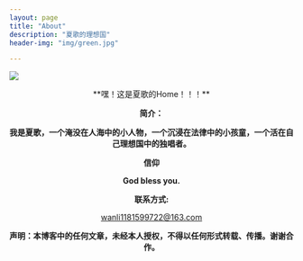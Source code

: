 ```yaml
---
layout: page
title: "About"
description: "夏歌的理想国" 
header-img: "img/green.jpg"

---
```



![](https://i.imgur.com/K0MNfKM.jpg)


<center>**嘿！这是夏歌的Home！！！**


**简介：**

**我是夏歌，一个淹没在人海中的小人物，一个沉浸在法律中的小孩童，一个活在自己理想国中的独唱者。**

**信仰**

**God bless you.**

**联系方式:**

wanli1181599722@163.com

**声明：本博客中的任何文章，未经本人授权，不得以任何形式转载、传播。谢谢合作。**